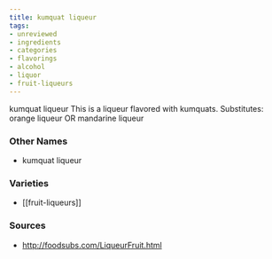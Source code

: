 ```yaml
---
title: kumquat liqueur
tags:
- unreviewed
- ingredients
- categories
- flavorings
- alcohol
- liquor
- fruit-liqueurs
---
```

kumquat liqueur This is a liqueur flavored with kumquats. Substitutes: orange liqueur OR mandarine liqueur

### Other Names

* kumquat liqueur

### Varieties

* [[fruit-liqueurs]]

### Sources
* http://foodsubs.com/LiqueurFruit.html
